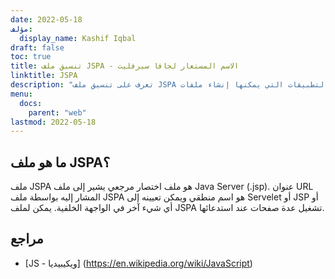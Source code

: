 ```yaml
---
date: 2022-05-18
مؤلف:
  display_name: Kashif Iqbal
draft: false
toc: true
title: تنسيق ملف JSPA - الاسم المستعار لجافا سيرفليت
linktitle: JSPA
description: "تعرف على تنسيق ملف JSPA وواجهات برمجة التطبيقات التي يمكنها إنشاء ملفات JSPA وفتحها."
menu:
  docs:
    parent: "web"
lastmod: 2022-05-18
---
```


## ما هو ملف JSPA؟

ملف JSPA هو ملف اختصار مرجعي يشير إلى ملف Java Server (.jsp). عنوان URL المشار إليه بواسطة ملف JSPA هو اسم منطقي ويمكن تعيينه إلى Servelet أو JSP أو أي شيء آخر في الواجهة الخلفية. يمكن لملف JSPA تشغيل عدة صفحات عند استدعائها.

## مراجع ##

- [JS - ويكيبيديا] (https://en.wikipedia.org/wiki/JavaScript)


